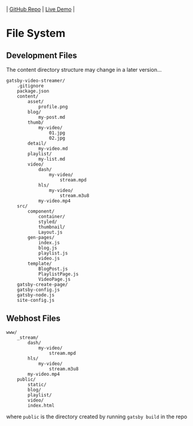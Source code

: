 | [GitHub Repo](https://github.com/FlyingKatsu/gatsby-video-streamer) | [Live Demo](https://demo.flyingkatsu.com/video-stream) |

# File System

## Development Files

The content directory structure may change in a later version...

```
gatsby-video-streamer/
    .gitignore
    package.json
    content/
        asset/
            profile.png
        blog/
            my-post.md
        thumb/
            my-video/
                01.jpg
                02.jpg
        detail/
            my-video.md
        playlist/
            my-list.md
        video/
            dash/
                my-video/
                    stream.mpd
            hls/
                my-video/
                    stream.m3u8
            my-video.mp4
    src/
        component/
            container/
            styled/
            thumbnail/
            Layout.js
        gen-pages/
            index.js
            blog.js
            playlist.js
            video.js
        template/
            BlogPost.js
            PlaylistPage.js
            VideoPage.js
    gatsby-create-page/
    gatsby-config.js
    gatsby-node.js
    site-config.js
```

## Webhost Files

```
www/
    _stream/
        dash/
            my-video/
                stream.mpd
        hls/
            my-video/
                stream.m3u8
        my-video.mp4
    public/
        static/
        blog/
        playlist/
        video/
        index.html
```

where `public` is the directory created by running `gatsby build` in the repo